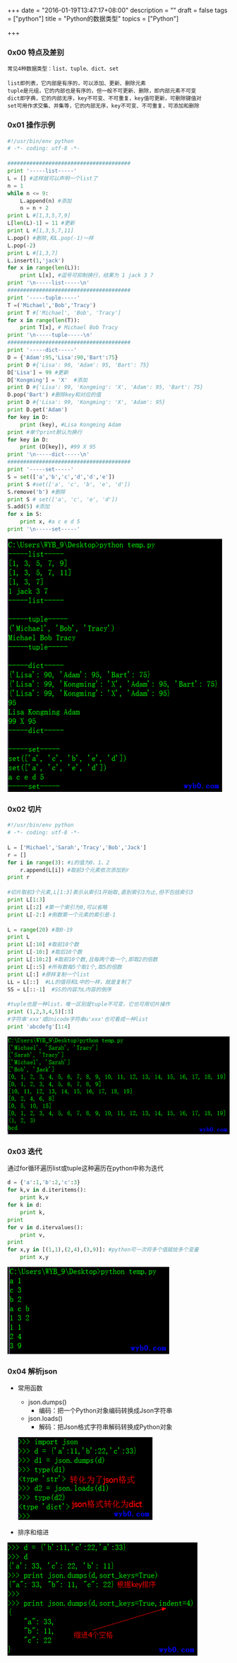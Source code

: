 +++
date = "2016-01-19T13:47:17+08:00"
description = ""
draft = false
tags = ["python"]
title = "Python的数据类型"
topics = ["Python"]

+++

### 0x00 特点及差别
```
常见4种数据类型：list、tuple、dict、set

list即列表，它内部是有序的，可以添加、更新、删除元素
tuple是元组，它的内部也是有序的，但一般不可更新、删除，即内部元素不可变
dict即字典，它的内部无序，key不可变、不可重复，key值可更新，可删除键值对
set可用作求交集、并集等，它的内部无序，key不可变、不可重复，可添加和删除
```

### 0x01 操作示例
```python
#!/usr/bin/env python
# -*- coding: utf-8 -*-

#######################################
print '-----list-----'
L = [] #这样就可以声明一个list了
n = 1
while n <= 9:
    L.append(n) #添加
    n = n + 2
print L #[1,3,5,7,9]
L[len(L)-1] = 11 #更新
print L #[1,3,5,7,11]
L.pop() #删除,和L.pop(-1)一样
L.pop(-2)
print L #[1,3,7]
L.insert(1,'jack')
for x in range(len(L)):
    print L[x], #逗号可抑制换行，结果为 1 jack 3 7
print '\n-----list-----\n'
#######################################
print '-----tuple-----'
T =('Michael','Bob','Tracy')
print T #['Michael', 'Bob', 'Tracy']
for x in range(len(T)):
    print T[x], # Michael Bob Tracy
print '\n-----tuple-----\n'
#######################################
print '-----dict-----'
D = {'Adam':95,'Lisa':90,'Bart':75}
print D #{'Lisa': 90, 'Adam': 95, 'Bart': 75}
D['Lisa'] = 99 #更新
D['Kongming'] = 'X'  #添加
print D #{'Lisa': 99, 'Kongming': 'X', 'Adam': 95, 'Bart': 75}
D.pop('Bart') #删除key和对应的值
print D #{'Lisa': 99, 'Kongming': 'X', 'Adam': 95}
print D.get('Adam')
for key in D:
    print (key), #Lisa Kongming Adam
print #单个print默认为换行
for key in D:
    print (D[key]), #99 X 95
print '\n-----dict-----\n'
#######################################
print '-----set-----'
S = set(['a','b','c','d','d','e'])
print S #set(['a', 'c', 'b', 'e', 'd'])
S.remove('b') #删除
print S # set(['a', 'c', 'e', 'd'])
S.add(5) #添加
for x in S:
    print x, #a c e d 5
print '\n-----set-----'
```
![python数据的操作](/img/post/python_data_type.png)

### 0x02 切片
```python
#!/usr/bin/env python
# -*- coding: utf-8 -*-

L = ['Michael','Sarah','Tracy','Bob','Jack']
r = []
for i in range(3): #i的值为0、1、2
    r.append(L[i]) #取前3个元素依次添加到r
print r

#切片取前3个元素,L[1:3]表示从索引1开始取,直到索引3为止,但不包括索引3
print L[1:3]
print L[:2] #第一个索引为0,可以省略
print L[-2:] #倒数第一个元素的索引是-1

L = range(20) #取0-19
print L
print L[:10] #取前10个数
print L[-10:] #取后10个数
print L[:10:2] #取前10个数,且每两个取一个,即取2的倍数
print L[::5] #所有数每5个取1个,取5的倍数
print L[:] #原样复制一个list
LL = L[::]  #LL的值将和L中的一样，就是复制了
SS = L[::-1]  #SS的内容为L内容的倒序

#tuple也是一种list，唯一区别是tuple不可变，它也可用切片操作
print (1,2,3,4,5)[:3]
#字符串'xxx'或Unicode字符串u'xxx'也可看成一种list
print 'abcdefg'[1:4]
```
![python的切片](/img/post/python_slice.png)

### 0x03 迭代
通过for循环遍历list或tuple这种遍历在python中称为迭代
```python
d = {'a':1,'b':2,'c':3}
for k,v in d.iteritems():
    print k,v
for k in d:
    print k,
print
for v in d.itervalues():
    print v,
print
for x,y in [(1,1),(2,4),(3,9)]: #python可一次将多个值赋给多个变量
    print x,y
```
![python的迭代](/img/post/python_iteration.png)

### 0x04 解析json
* 常用函数
    * json.dumps()
        * 编码：把一个Python对象编码转换成Json字符串
    * json.loads()
        * 解码：把Json格式字符串解码转换成Python对象
    
    ![python解析json](/img/post/python_json.png)

* 排序和缩进

![排序和缩进](/img/post/python_sort_and_indent.png)
